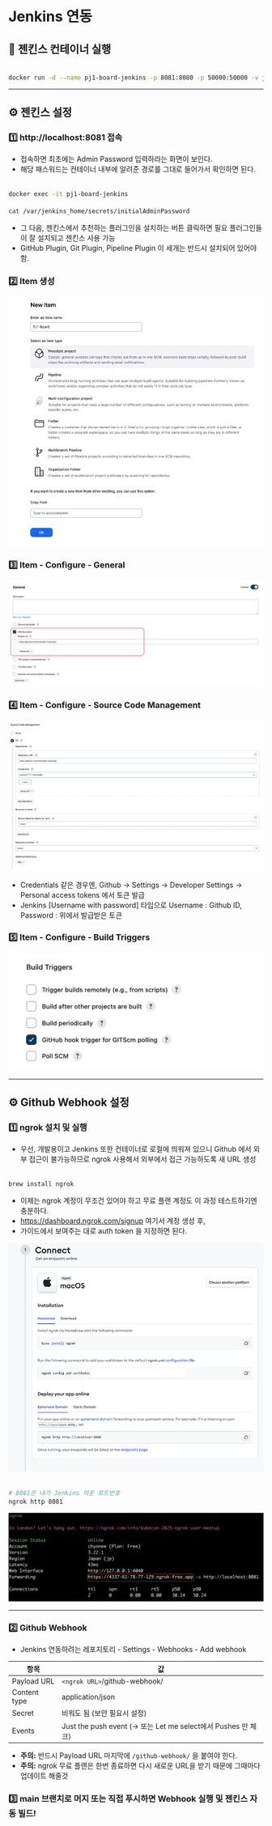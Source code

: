 # Jenkins 연동

## 🫙 젠킨스 컨테이너 실행

```bash

docker run -d --name pj1-board-jenkins -p 8081:8080 -p 50000:50000 -v jenkins_home:/var/jenkins_home jenkins/jenkins:lts
```

---

## ⚙️ 젠킨스 설정

### 1️⃣ http://localhost:8081 접속

- 접속하면 최초에는 Admin Password 입력하라는 화면이 보인다.
- 해당 패스워드는 컨테이너 내부에 알려준 경로를 그대로 들어가서 확인하면 된다.

```bash

docker exec -it pj1-board-jenkins

cat /var/jenkins_home/secrets/initialAdminPassword
```

- 그 다음, 젠킨스에서 추천하는 플러그인을 설치하는 버튼 클릭하면 필요 플러그인들이 잘 설치되고 젠킨스 사용 가능
- GitHub Plugin, Git Plugin, Pipeline Plugin 이 세개는 반드시 설치되어 있어야 함.

### 2️⃣ Item 생성

![ERD Preview](../docs/jenkins1.png)

### 3️⃣ Item - Configure - General

![ERD Preview](../docs/jenkins2.png)

### 4️⃣ Item - Configure - Source Code Management

![ERD Preview](../docs/jenkins3.png)

- Credentials 같은 경우엔, Github -> Settings -> Developer Settings -> Personal access tokens 에서 토큰 발급
- Jenkins [Username with password] 타입으로 Username : Github ID, Password : 위에서 발급받은 토큰

### 5️⃣ Item - Configure - Build Triggers

![ERD Preview](../docs/jenkins4.png)

---

## ⚙️ Github Webhook 설정

### 1️⃣ ngrok 설치 및 실행

- 우선, 개발용이고 Jenkins 또한 컨테이너로 로컬에 띄워져 있으니 Github 에서 외부 접근이 불가능하므로 ngrok 사용해서 외부에서 접근 가능하도록 새 URL 생성

```bash

brew install ngrok

```

- 이제는 ngrok 계정이 무조건 있어야 하고 무료 플랜 계정도 이 과정 테스트하기엔 충분하다.
- https://dashboard.ngrok.com/signup 여기서 계정 생성 후,
- 가이드에서 보여주는 대로 auth token 을 지정하면 된다.

![ERD Preview](../docs/ngrok.png)

```bash

# 8081은 내가 Jenkins 띄운 포트번호
ngrok http 8081 
```

![ERD Preview](../docs/ngrok2.png)

---

### 2️⃣ Github Webhook

- Jenkins 연동하려는 레포지토리 - Settings - Webhooks - Add webhook

| 항목           | 값                                                      |
|--------------|--------------------------------------------------------|
| Payload URL  | `<ngrok URL>`/github-webhook/                          |
| Content type | application/json                                       |
| Secret       | 비워도 됨 (보안 필요시 설정)                                      |
| Events       | Just the push event (→ 또는 Let me select에서 Pushes 만 체크) |

- **주의:** 반드시 Payload URL 마지막에 `/github-webhook/` 을 붙여야 한다.
- **주의:** ngrok 무료 플랜은 한번 종료하면 다시 새로운 URL을 받기 때문에 그때마다 업데이트 해줄것

### 3️⃣ main 브랜치로 머지 또는 직접 푸시하면 Webhook 실행 및 젠킨스 자동 빌드!
	
	